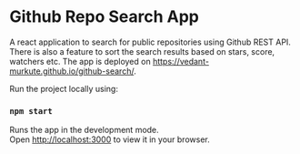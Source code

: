 # Github Repo Search App

A react application to search for public repositories using Github REST API. There is also a feature to sort the search results based on stars, score, watchers etc. 
The app is deployed on https://vedant-murkute.github.io/github-search/.

Run the project locally using:

### `npm start`

Runs the app in the development mode.\
Open [http://localhost:3000](http://localhost:3000) to view it in your browser.




